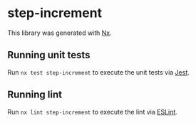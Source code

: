 # step-increment

This library was generated with [Nx](https://nx.dev).

## Running unit tests

Run `nx test step-increment` to execute the unit tests via [Jest](https://jestjs.io).

## Running lint

Run `nx lint step-increment` to execute the lint via [ESLint](https://eslint.org/).
